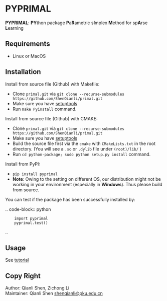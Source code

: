 # PYPRIMAL


**PYPRIMAL**: **PY**thon package **P**a**R**ametric s**I**mplex **M**ethod for sp**A**rse **L**earning


Requirements
------------

- Linux or MacOS


Installation
------------

Install from source file (Github) with Makefile:

- Clone ``primal.git`` via ``git clone --recurse-submodules https://github.com/ShenQianli/primal.git``
- Make sure you have [setuptools](https://pypi.python.org/pypi/setuptools)  
- Run ``make Pyinstall`` command.


Install from source file (Github) with CMAKE:

- Clone ``primal.git`` via ``git clone --recurse-submodules https://github.com/ShenQianli/primal.git``
- Make sure you have [setuptools](https://pypi.python.org/pypi/setuptools) 
- Build the source file first via the ``cmake`` with ``CMakeLists.txt`` in the root directory. (You will see a ``.so`` or ``.dylib`` file under ``(root)/lib/`` )
- Run ``cd python-package; sudo python setup.py install`` command.


Install from PyPI:

- ``pip install pyprimal``
- **Note**: Owing to the setting on different OS, our distribution might not be working in your environment (especially in **Windows**). Thus please build from source.

You can test if the package has been successfully installed by:

.. code-block:: python

        import pyprimal
        pyprimal.test()

..

Usage
-----

See [tutorial](https://github.com/ShenQianli/primal/blob/master/tutorials/tutorial.ipynb)


Copy Right
----------

Author: Qianli Shen, Zichong Li  
Maintainer: Qianli Shen <shenqianli@pku.edu.cn>
